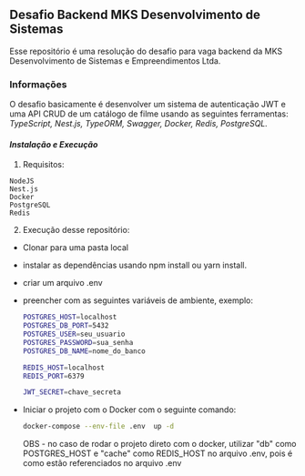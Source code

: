 ## Desafio Backend MKS Desenvolvimento de Sistemas

Esse repositório é uma resolução do desafio para vaga backend da MKS Desenvolvimento de Sistemas e Empreendimentos Ltda.

### Informações

O desafio basicamente é desenvolver um sistema de autenticação JWT e uma API CRUD de um catálogo de filme usando as seguintes ferramentas:
  *TypeScript,*
  *Nest.js,*
  *TypeORM,*
  *Swagger,*
  *Docker,*
  *Redis,*
  *PostgreSQL.*


#### *Instalação e Execução*

  1. Requisitos:

    NodeJS
    Nest.js
    Docker
    PostgreSQL
    Redis

  2. Execução desse repositório:
  
  - Clonar para uma pasta local
  - instalar as dependências usando npm install ou yarn install.
  - criar um arquivo .env
  - preencher com as seguintes variáveis de ambiente, exemplo:

    ```bash
    POSTGRES_HOST=localhost
    POSTGRES_DB_PORT=5432
    POSTGRES_USER=seu_usuario
    POSTGRES_PASSWORD=sua_senha
    POSTGRES_DB_NAME=nome_do_banco

    REDIS_HOST=localhost
    REDIS_PORT=6379

    JWT_SECRET=chave_secreta
    ```

  - Iniciar o projeto com o Docker com o seguinte comando:

    ```bash
    docker-compose --env-file .env  up -d
    ```

    OBS - no caso de rodar o projeto direto com o docker, utilizar "db" como POSTGRES_HOST e "cache" como REDIS_HOST no arquivo .env, pois é como estão referenciados no arquivo .env


      